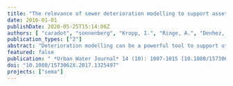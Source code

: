 ```yaml
---
title: "The relevance of sewer deterioration modelling to support asset management strategies"
date: 2016-01-01
publishDate: 2020-05-25T15:14:06Z
authors: [ "caradot", "sonnenberg", "Kropp, I.", "Ringe, A.", "Denhez, S.", "Hartmann, A.", "rouault" ]
publication_types: ["2"]
abstract: "Deterioration modelling can be a powerful tool to support utilities in planning efficient sewer rehabilitation strategies. However, the benefits of using deterioration models are still to be demonstrated to increase the confidence of utilities toward simulation results. This study aims at assessing the performance of a statistical deterioration model to estimate the current condition and predict the future deterioration of the network. The quality of prediction of the deterioration model GompitZ has been assessed using the extensive dataset of 35,826 inspections of the city of Braunschweig in Germany. The performance of the statistical model has been compared with the performance of a simple model based only on the condition of observed sewers. Results show that the statistical model performs much better than the simple model for simulating the deterioration of the network. The findings highlight the relevance of using modelling tools to simulate sewer deterioration and support strategic asset management."
featured: false
publication: " *Urban Water Journal* 14 (10): 1007-1015 [10.1080/1573062X.2017.1325497](https://doi.org/10.1080/1573062X.2017.1325497)"
doi: "10.1080/1573062X.2017.1325497"
projects: ["sema"]
---
```



